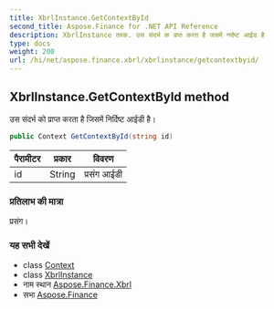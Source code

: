 ```yaml
---
title: XbrlInstance.GetContextById
second_title: Aspose.Finance for .NET API Reference
description: XbrlInstance तरक. उस संदर्भ क प्रप्त करत है जसमें नर्दष्ट आईड है
type: docs
weight: 200
url: /hi/net/aspose.finance.xbrl/xbrlinstance/getcontextbyid/
---
```

## XbrlInstance.GetContextById method

उस संदर्भ को प्राप्त करता है जिसमें निर्दिष्ट आईडी है।

```csharp
public Context GetContextById(string id)
```

| पैरामीटर | प्रकार | विवरण |
| --- | --- | --- |
| id | String | प्रसंग आईडी |

### प्रतिलाभ की मात्रा

प्रसंग।

### यह सभी देखें

* class [Context](../../context/)
* class [XbrlInstance](../)
* नाम स्थान [Aspose.Finance.Xbrl](../../xbrlinstance/)
* सभा [Aspose.Finance](../../../)


